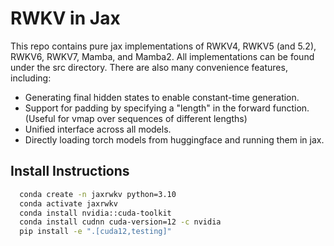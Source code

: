 # RWKV in Jax

This repo contains pure jax implementations of RWKV4, RWKV5 (and 5.2), RWKV6, RWKV7, Mamba, and Mamba2. All implementations can be found under the src directory. There are also many convenience features, including:
- Generating final hidden states to enable constant-time generation.
- Support for padding by specifying a "length" in the forward function. (Useful for vmap over sequences of different lengths)
- Unified interface across all models.
- Directly loading torch models from huggingface and running them in jax.

## Install Instructions

``` bash
  conda create -n jaxrwkv python=3.10
  conda activate jaxrwkv
  conda install nvidia::cuda-toolkit
  conda install cudnn cuda-version=12 -c nvidia
  pip install -e ".[cuda12,testing]"
```
